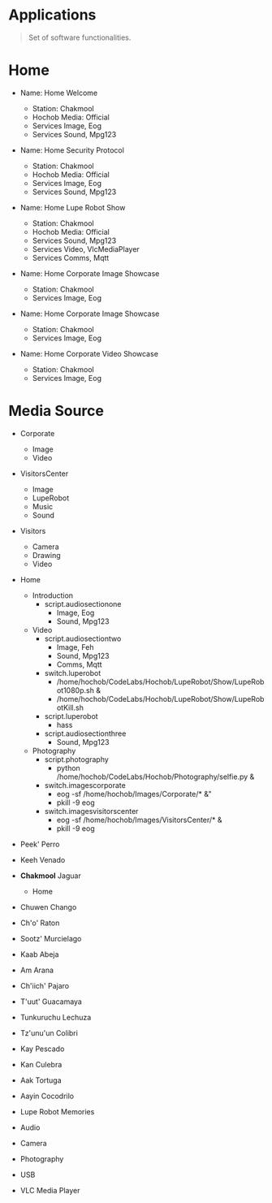 # Applications

> Set of software functionalities.

# Home

- Name: Home Welcome
  - Station: Chakmool
  - Hochob Media: Official
  - Services Image, Eog
  - Services Sound, Mpg123

- Name: Home Security Protocol
  - Station: Chakmool
  - Hochob Media: Official
  - Services Image, Eog
  - Services Sound, Mpg123

- Name: Home Lupe Robot Show
  - Station: Chakmool
  - Hochob Media: Official
  - Services Sound, Mpg123
  - Services Video, VlcMediaPlayer
  - Services Comms, Mqtt

- Name: Home Corporate Image Showcase
  - Station: Chakmool
  - Services Image, Eog

- Name: Home Corporate Image Showcase
  - Station: Chakmool
  - Services Image, Eog

- Name: Home Corporate Video Showcase
  - Station: Chakmool
  - Services Image, Eog

# Media Source 

- Corporate
  - Image
  - Video
- VisitorsCenter
  - Image
  - LupeRobot
  - Music
  - Sound
- Visitors
  - Camera
  - Drawing
  - Video

- Home
  - Introduction
    - script.audiosectionone
      - Image, Eog
      - Sound, Mpg123
  - Video
    - script.audiosectiontwo
      - Image, Feh
      - Sound, Mpg123
      - Comms, Mqtt
    - switch.luperobot
      - /home/hochob/CodeLabs/Hochob/LupeRobot/Show/LupeRobot1080p.sh &
      - /home/hochob/CodeLabs/Hochob/LupeRobot/Show/LupeRobotKill.sh
    - script.luperobot
      - hass
    - script.audiosectionthree
      - Sound, Mpg123
  - Photography
    - script.photography
      - python /home/hochob/CodeLabs/Hochob/Photography/selfie.py &
    - switch.imagescorporate
      - eog -sf /home/hochob/Images/Corporate/* &"
      - pkill -9 eog
    - switch.imagesvisitorscenter
      - eog -sf /home/hochob/Images/VisitorsCenter/* &
      - pkill -9 eog


- Peek' Perro
- Keeh Venado
- __Chakmool__ Jaguar
  - Home
- Chuwen Chango
- Ch'o' Raton
- Sootz' Murcielago
- Kaab Abeja
- Am Arana
- Ch'iich' Pajaro
- T'uut' Guacamaya
- Tunkuruchu Lechuza
- Tz'unu'un Colibri
- Kay Pescado
- Kan Culebra
- Aak Tortuga
- Aayin Cocodrilo

- Lupe Robot Memories
- Audio
- Camera
- Photography
- USB
- VLC Media Player

